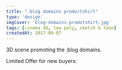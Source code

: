 ```yaml
---
title: ".blog domains promo/tshirt"
type: 'design'
imgCover: 'blog-domains-promotshirt.jpg'
tags: [cinema 4D, low poly, sketch & toon]
createdAt: 2017-09-07
---
```

3D scene promoting the .blog domains.
<!--more-->
Limited Offer for new buyers:

<a href="blog-domains-promotshirt_1.jpg" target="_blank" rel="noopener noreferer">
<v-nuxt-image title="blog domain t-shirt" path="blog-domains-promotshirt_1.jpg"></v-nuxt-image>
</a>